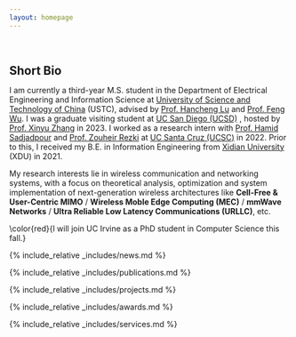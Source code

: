 ```yaml
---
layout: homepage
---
```


<h1 id="about-me"></h1>

<h2 style="margin: 60px 0px 10px;">Short Bio</h2>

I am currently a third-year M.S. student in the Department of Electrical Engineering and Information Science at [University of Science and Technology of China](https://en.ustc.edu.cn) (USTC), advised by [Prof. Hancheng Lu](http://staff.ustc.edu.cn/~hclu) and [Prof. Feng Wu](https://scholar.google.com/citations?hl=zh-CN&user=5bInRDEAAAAJ). I  was a graduate visiting student at [UC San Diego (UCSD)](https://ece.ucsd.edu/) , hosted by [Prof. Xinyu Zhang](http://xyzhang.ucsd.edu/) in 2023. I worked as a research intern with [Prof. Hamid Sadjadpour](https://users.soe.ucsc.edu/~hamid/) and [Prof. Zouheir Rezki](https://sites.google.com/site/zouheirrezki/home?authuser=0) at [UC Santa Cruz (UCSC)](https://engineering.ucsc.edu/departments/electrical-and-computer-engineering/) in 2022. Prior to this, I received my B.E. in Information Engineering from [Xidian University](https://en.xidian.edu.cn/) (XDU) in 2021.

My research interests lie in wireless communication and networking systems, with a focus on theoretical analysis, optimization and system implementation of next-generation wireless architectures like **Cell-Free & User-Centric MIMO** / **Wireless Moble Edge Computing (MEC)** / **mmWave Networks** / **Ultra Reliable Low Latency Communications (URLLC)**, etc.

\color{red}{I will join UC Irvine as a PhD student in Computer Science this fall.}

{% include_relative _includes/news.md %}

{% include_relative _includes/publications.md %}

{% include_relative _includes/projects.md %}

{% include_relative _includes/awards.md %}

{% include_relative _includes/services.md %}



